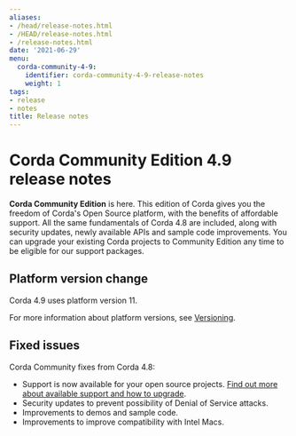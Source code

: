 ```yaml
---
aliases:
- /head/release-notes.html
- /HEAD/release-notes.html
- /release-notes.html
date: '2021-06-29'
menu:
  corda-community-4-9:
    identifier: corda-community-4-9-release-notes
    weight: 1
tags:
- release
- notes
title: Release notes
---
```



# Corda Community Edition 4.9 release notes

**Corda Community Edition** is here. This edition of Corda gives you the freedom of Corda's Open Source platform, with the benefits of affordable support. All the same fundamentals of Corda 4.8 are included, along with security updates, newly available APIs and sample code improvements. You can upgrade your existing Corda projects to Community Edition any time to be eligible for our support packages.

## Platform version change

Corda 4.9 uses platform version 11.

For more information about platform versions, see [Versioning](../../../../../en/platform/corda/4.9/community/versioning.md).

## Fixed issues

Corda Community fixes from Corda 4.8:

* Support is now available for your open source projects. [Find out more about available support and how to upgrade](_index.html).
* Security updates to prevent possibility of Denial of Service attacks.
* Improvements to demos and sample code.
* Improvements to improve compatibility with Intel Macs.

